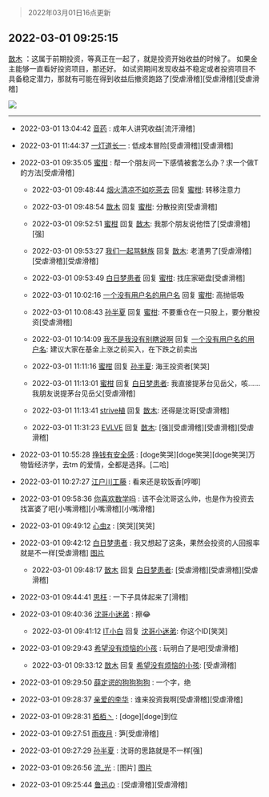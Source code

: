 > 2022年03月01日16点更新
<link rel="stylesheet" href="https://cdn.jsdelivr.net/gh/taotie6/sampleJSON@main/css/photo_show.css">
<meta name="referrer" content="no-referrer" />


 ## 2022-03-01 09:25:15 

 [㪚木](https://www.coolapk.com/feed/33904012?shareKey=NDgxMDBkZjY1NDNlNjIxZDdlYWE~) ：这属于前期投资，等真正在一起了，就是投资开始收益的时候了。
如果金主能够一直看好投资项目，那还好。
如试资期间发现收益不稳定或者投资项目不具备稳定潜力，那就有可能在得到收益后撤资跑路了[受虐滑稽][受虐滑稽][受虐滑稽] 

<div class="album">
<img class="img-item" src="http://image.coolapk.com/feed/2019/0515/09/1081091_3748_1897@180x122.gif" />
</div>

 ------- 

- 2022-03-01 13:04:42 [音药](uid=1025660) : 成年人讲究收益[流汗滑稽] 

- 2022-03-01 11:44:37 [一灯道长一](uid=2901910) : 低成本冒险[受虐滑稽][受虐滑稽] 

- 2022-03-01 09:35:05 [蜜柑](uid=1097842) : 帮一个朋友问一下感情被套怎么办？求一个做T的方法[受虐滑稽] 

    - 2022-03-01 09:48:44 [烟火清凉不如吃茶去](uid=4279524) 回复 [蜜柑](uid=1097842): 转移注意力 

    - 2022-03-01 09:48:54 [㪚木](uid=1081091) 回复 [蜜柑](uid=1097842): 分散投资[受虐滑稽] 

    - 2022-03-01 09:52:51 [蜜柑](uid=1097842) 回复 [㪚木](uid=1081091): 我那个朋友说他悟了[受虐滑稽][强] 

    - 2022-03-01 09:53:27 [我们一起骂魅族](uid=1068612) 回复 [㪚木](uid=1081091): 老渣男了[受虐滑稽][受虐滑稽][受虐滑稽] 

    - 2022-03-01 09:53:49 [白日梦患者](uid=533502) 回复 [蜜柑](uid=1097842): 找庄家砸盘[受虐滑稽] 

    - 2022-03-01 10:02:16 [一个没有用户名的用户名](uid=1314924) 回复 [蜜柑](uid=1097842): 高抛低吸 

    - 2022-03-01 10:08:43 [孙半夏](uid=1851173) 回复 [蜜柑](uid=1097842): 不要重仓在一只股上，要分散投资[受虐滑稽] 

    - 2022-03-01 10:14:09 [我不是我没有别瞎说啊](uid=2231912) 回复 [一个没有用户名的用户名](uid=1314924): 建议大家在基金上涨之前买入，在下跌之前卖出 

    - 2022-03-01 11:11:16 [蜜柑](uid=1097842) 回复 [孙半夏](uid=1851173): 海王投资者[笑哭] 

    - 2022-03-01 11:13:01 [蜜柑](uid=1097842) 回复 [白日梦患者](uid=533502): 我直接提茅台见岳父，咳......我朋友说提茅台见岳父[受虐滑稽] 

    - 2022-03-01 11:13:41 [strive植](uid=1468928) 回复 [㪚木](uid=1081091): 还得是沈哥[受虐滑稽] 

    - 2022-03-01 11:31:23 [EVLVE](uid=624501) 回复 [㪚木](uid=1081091): [强][受虐滑稽][受虐滑稽][受虐滑稽] 

- 2022-03-01 10:55:28 [挣钱有安全感](uid=1355663) : [doge笑哭][doge笑哭][doge笑哭]万物皆经济学，去tm 的爱情，全都是选择。[二哈] 

- 2022-03-01 10:27:27 [江户川工藤](uid=708569) : 看来还是软饭香[哼唧] 

- 2022-03-01 09:58:36 [你喜欢数学吗](uid=3533876) : 该不会沈哥这么帅，也是作为投资去找富婆了吧[小嘴滑稽][小嘴滑稽][小嘴滑稽] 

- 2022-03-01 09:49:12 [心虫z](uid=151532) : [笑哭][笑哭] 

- 2022-03-01 09:42:12 [白日梦患者](uid=533502) : 我又想起了这条，果然会投资的人回报率就是不一样[受虐滑稽] [图片](http://image.coolapk.com/feed/2022/0301/09/533502_da17a1c5_8931_4022_960@1080x542.jpeg)

    - 2022-03-01 09:48:17 [㪚木](uid=1081091) 回复 [白日梦患者](uid=533502): [受虐滑稽][受虐滑稽][受虐滑稽] 

- 2022-03-01 09:44:41 [思枉](uid=1018495) : 一下子具体起来了[滑稽] 

- 2022-03-01 09:40:36 [沈哥小迷弟](uid=1846299) : 擦😂 

    - 2022-03-01 09:41:12 [IT小白](uid=1002886) 回复 [沈哥小迷弟](uid=1846299): 你这个ID[笑哭] 

- 2022-03-01 09:29:43 [希望没有烦恼的小孩](uid=3065701) : 玩明白了是吧[受虐滑稽] 

    - 2022-03-01 09:33:12 [㪚木](uid=1081091) 回复 [希望没有烦恼的小孩](uid=3065701): [受虐滑稽] 

- 2022-03-01 09:29:50 [薛定谔的狗狗狗狗](uid=2327954) : 一个字，绝 

- 2022-03-01 09:28:37 [亲爱的李华](uid=1323228) : 谁来投资我啊[受虐滑稽][受虐滑稽] 

- 2022-03-01 09:28:31 [栢栢丶](uid=1105142) : [doge][doge]到位 

- 2022-03-01 09:27:51 [雨夜月](uid=2036968) : 笋[受虐滑稽] 

- 2022-03-01 09:27:29 [孙半夏](uid=1851173) : 沈哥的思路就是不一样[强] 

- 2022-03-01 09:26:56 [流_光](uid=1451285) : [图片] [图片](http://image.coolapk.com/feed/2022/0301/09/1451285_8015_5729_915@828x542.jpg)

- 2022-03-01 09:25:44 [鲁迅の](uid=1954055) : [受虐滑稽][受虐滑稽] 

